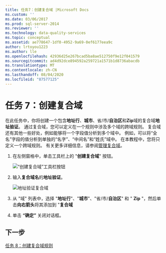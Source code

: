 ```yaml
---
title: 任务7：创建复合域 |Microsoft Docs
ms.custom: ''
ms.date: 03/06/2017
ms.prod: sql-server-2014
ms.reviewer: ''
ms.technology: data-quality-services
ms.topic: conceptual
ms.assetid: ae778647-1df0-4952-9a69-0ef6177eea9c
author: lrtoyou1223
ms.author: lle
ms.openlocfilehash: 42936d25e267bcad5ba8ae512750f9e12f041579
ms.sourcegitcommit: ad4d92dce894592a259721a1571b1d8736abacdb
ms.translationtype: MT
ms.contentlocale: zh-CN
ms.lasthandoff: 08/04/2020
ms.locfileid: "87577125"
---
```

# <a name="task-7-creating-a-composite-domain"></a>任务 7：创建复合域
  在此任务中，你将创建一个包含**地址行**、**城市**、省/市/**自治区**和**Zip**域的复合域**地址验证**。 通过复合域，您可以定义在一个规则中涉及多个域的跨域规则。 复合域还有其他一些好处，例如能够将一个字段值分析到多个域中。  例如，可以将“全名”字段的值分析到单独的“名字”、“中间名”和“姓氏”域中。 在本教程中，您将只定义一个跨域规则。 有关更多详细信息，请参阅[管理复合域](https://msdn.microsoft.com/library/hh510399.aspx)。  
  
1.  在左侧窗格中，单击工具栏上的 "**创建复合域**" 按钮。  
  
     ![“创建复合域”工具栏按钮](../../2014/tutorials/media/et-creatingacompositedomain-01.jpg "“创建复合域”工具栏按钮")  
  
2.  输入**复合域名**的**地址验证**。  
  
     ![地址验证复合域](../../2014/tutorials/media/et-creatingacompositedomain-02.jpg "地址验证复合域")  
  
3.  从 "域" 列表中，选择 "**地址行**"、"**城市**"、"省/市/**自治区**" 和 " **Zip** "，然后单击**向右箭头**将其添加到 "**复合域**  
  
4.  单击 **“确定”** 关闭对话框。  
  
## <a name="next-step"></a>下一步  
 [任务 8：创建复合域规则](../../2014/tutorials/task-8-creating-a-composite-domain-rule.md)  
  
  
